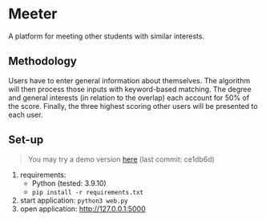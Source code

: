 # Meeter

A platform for meeting other students with similar interests. 

## Methodology 

Users have to enter general information about themselves. The algorithm will then process those inputs with keyword-based matching. The degree and general interests (in relation to the overlap) each account for 50% of the score. Finally, the three highest scoring other users will be presented to each user.

## Set-up

> You may try a demo version [here](noelkronenberg.pythonanywhere.com) (last commit: ce1db6d)

1. requirements: 
    - Python (tested: 3.9.10)
    - ```pip install -r requirements.txt```
2. start application: ```python3 web.py```
3. open application: http://127.0.0.1:5000
